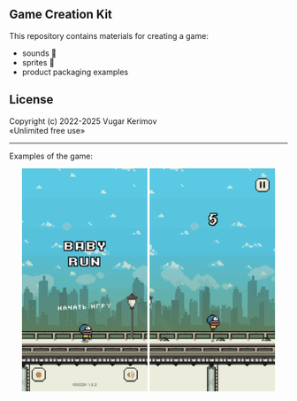 ## Game Creation Kit

This repository contains materials for creating a game: 
- sounds 🎵
- sprites 💾
- product packaging examples 

## License

Copyright (c) 2022-2025 Vugar Kerimov
<br />
«Unlimited free use»

-----

Examples of the game:

<div align="center" width="100%">
    <img width="45%" src="/materials/screenshots/1.png" />
    <img width="45%" src="/materials/screenshots/2.png" />
</div>
